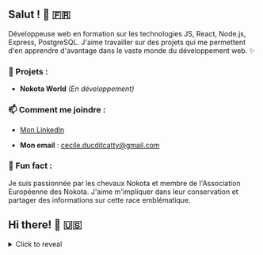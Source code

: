 ##  Salut ! 👋 🇫🇷
Développeuse web en formation sur les technologies JS, React, Node.js, Express, PostgreSQL. J'aime travailler sur des projets qui me permettent d'en apprendre d'avantage dans le vaste monde du développement web. ✨

### 🎯 Projets :
- **Nokota World** *(En développement)*

### 📫 Comment me joindre :
- [Mon LinkedIn](https://www.linkedin.com/in/c%C3%A9cile-duc-dit-catty/)

- **Mon email** : cecile.ducditcatty@gmail.com

### 🐎 Fun fact : 
Je suis passionnée par les chevaux Nokota et membre de l'Association Européenne des Nokota.
J'aime m'impliquer dans leur conservation et partager des informations sur cette race emblématique.

##  Hi there! 👋 🇺🇸
<details>
  <summary>Click to reveal</summary>
Web developer in training on JS, React, Node.js, Express, and PostgreSQL technologies. I enjoy working on projects that allow me to learn more in the vast world of web development. ✨

### 🎯 Projects:

- **Nokota World** *(In developpment)*
  
  

### 📫 How to reach me:

- [My LinkedIn](https://www.linkedin.com/in/c%C3%A9cile-duc-dit-catty/)
- **My email** : cecile.ducditcatty@gmail.com

### 🐎 Fun fact:
I am passionate about Nokota horses and I'm a member of the European Nokota Association. 
I enjoy getting involved in their conservation and sharing information about this iconic breed.
</details>
